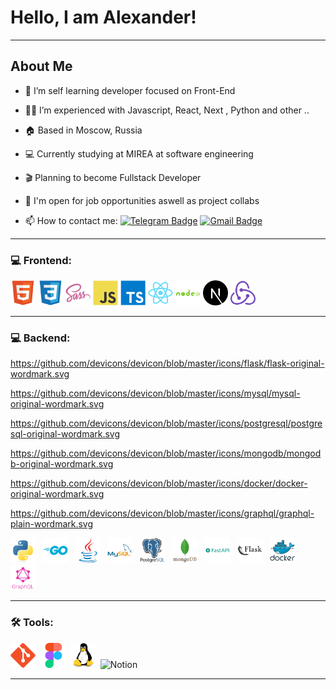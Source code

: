 
  

# Hello, I am Alexander!

---

  <h2> About Me </h2>

- 📖 I’m self learning developer focused on Front-End

- 👨‍💻 I’m experienced with Javascript, React, Next , Python and other ..

- 🏠 Based in Moscow, Russia

- 💻 Currently studying at MIREA at software engineering 

- 🎬 Planning to become Fullstack Developer

- 💬 I'm open for job opportunities aswell as project collabs

- :mailbox: How to contact me: [![Telegram Badge](https://img.shields.io/badge/-alexsandr-blue?style=flat&logo=Telegram&logoColor=white)](https://t.me/@AlexsRyz) [![Gmail Badge](https://img.shields.io/badge/-Gmail-red?style=flat&logo=Gmail&logoColor=white)](mailto:alexsandr.ryzhkov04@gmail.com)

  

---

  

### 💻 Frontend:
  

<div>
<img  src="https://github.com/devicons/devicon/blob/master/icons/html5/html5-original.svg"  title="html5"  alt="html5"  width="40"  height="40"/>
<img  src="https://github.com/devicons/devicon/blob/master/icons/css3/css3-original.svg"  title="css"  alt="css"  width="40"  height="40"/>
<img  src="https://github.com/devicons/devicon/blob/master/icons/sass/sass-original.svg"  title="sass"  alt="sass"  width="40"  height="40"/>
<img  src="https://github.com/devicons/devicon/blob/master/icons/javascript/javascript-original.svg"  title="JavaScript"  alt="JavaScript"  width="40"  height="40"/>
<img  src="https://github.com/devicons/devicon/blob/master/icons/typescript/typescript-plain.svg"  title="Typescript"  alt="Typescript"  width="40"  height="40"/>
<img  src="https://github.com/devicons/devicon/blob/master/icons/react/react-original.svg"  title="react"  alt="react"  width="40"  height="40"/>
<img  src="https://github.com/devicons/devicon/blob/master/icons/nodejs/nodejs-plain-wordmark.svg"  title="nodejs"  alt="nodejs"  width="40"  height="40"/>
<img  src="https://github.com/devicons/devicon/blob/master/icons/nextjs/nextjs-original.svg"  title="next"  alt="next"  width="40"  height="40"/>
<img  src="https://github.com/devicons/devicon/blob/master/icons/redux/redux-original.svg"  title="redux"  alt="redux"  width="40"  height="40"/>
</div>

  

---

  ### 💻 Backend:
https://github.com/devicons/devicon/blob/master/icons/flask/flask-original-wordmark.svg

https://github.com/devicons/devicon/blob/master/icons/mysql/mysql-original-wordmark.svg

https://github.com/devicons/devicon/blob/master/icons/postgresql/postgresql-original-wordmark.svg

https://github.com/devicons/devicon/blob/master/icons/mongodb/mongodb-original-wordmark.svg

https://github.com/devicons/devicon/blob/master/icons/docker/docker-original-wordmark.svg

https://github.com/devicons/devicon/blob/master/icons/graphql/graphql-plain-wordmark.svg


<div>
<img  src="https://github.com/devicons/devicon/blob/master/icons/python/python-original.svg"  title="python"  alt="python"  width="40"  height="40"/>
&nbsp
<img  src="https://github.com/devicons/devicon/blob/master/icons/go/go-original-wordmark.svg"  title="go"  alt="go"  width="40"  height="40"/>
&nbsp
<img  src="https://github.com/devicons/devicon/blob/master/icons/java/java-original.svg"  title="java"  alt="java"  width="40"  height="40"/>
&nbsp
<img  src="https://github.com/devicons/devicon/blob/master/icons/mysql/mysql-original-wordmark.svg"  title="mysql"  alt="mysql"  width="40"  height="40"/>
&nbsp
<img  src="https://github.com/devicons/devicon/blob/master/icons/postgresql/postgresql-original-wordmark.svg"  title="postgresql"  alt="postgresql"  width="40"  height="40"/>
&nbsp
<img  src="https://github.com/devicons/devicon/blob/master/icons/mongodb/mongodb-original-wordmark.svg"  title="mongodb"  alt="mongodb"  width="40"  height="40"/>
&nbsp
<img  src="https://github.com/devicons/devicon/blob/master/icons/fastapi/fastapi-original-wordmark.svg"  title="fastapi"  alt="fastapi"  width="40"  height="40"/>
&nbsp
<img  src="https://github.com/devicons/devicon/blob/master/icons/flask/flask-original-wordmark.svg"  title="flask"  alt="flask"  width="40"  height="40"/>
&nbsp
<img  src="https://github.com/devicons/devicon/blob/master/icons/docker/docker-original-wordmark.svg"  title="docker"  alt="docekr"  width="40"  height="40"/>
&nbsp
<img  src="
https://github.com/devicons/devicon/blob/master/icons/graphql/graphql-plain-wordmark.svg"  title="graphql"  alt="graphql"  width="40"  height="40"/>
&nbsp
</div>

  

---

### 🛠 Tools:

  

<div>
<img  src="https://github.com/devicons/devicon/blob/master/icons/git/git-original.svg"  title="git"  alt="git"  width="40"  height="40"/>&nbsp;
<img  src="https://github.com/devicons/devicon/blob/master/icons/figma/figma-original.svg"  title="figma"  alt="figma"  width="40"  height="40"/>&nbsp;
<img  src="https://github.com/devicons/devicon/blob/master/icons/linux/linux-original.svg"  title="linux"  alt="linux"  width="40"  height="40"/>&nbsp;
<img  src="https://upload.wikimedia.org/wikipedia/commons/e/e9/Notion-logo.svg"  title="Notion"  alt="Notion"  width="40"  height="40"/>&nbsp;
</div>

  

---  

